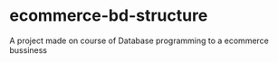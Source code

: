 # ecommerce-bd-structure
A project made on course of Database programming to a ecommerce bussiness 

